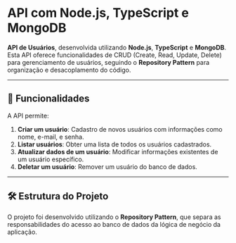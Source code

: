 # API com Node.js, TypeScript e MongoDB

**API de Usuários**, desenvolvida utilizando **Node.js**, **TypeScript** e **MongoDB**. Esta API oferece funcionalidades de CRUD (Create, Read, Update, Delete) para gerenciamento de usuários, seguindo o **Repository Pattern** para organização e desacoplamento do código.

---

## 📜 Funcionalidades

A API permite:

1. **Criar um usuário**: Cadastro de novos usuários com informações como nome, e-mail, e senha.
2. **Listar usuários**: Obter uma lista de todos os usuários cadastrados.
3. **Atualizar dados de um usuário**: Modificar informações existentes de um usuário específico.
4. **Deletar um usuário**: Remover um usuário do banco de dados.

---

## 🛠 Estrutura do Projeto

O projeto foi desenvolvido utilizando o **Repository Pattern**, que separa as responsabilidades do acesso ao banco de dados da lógica de negócio da aplicação.
